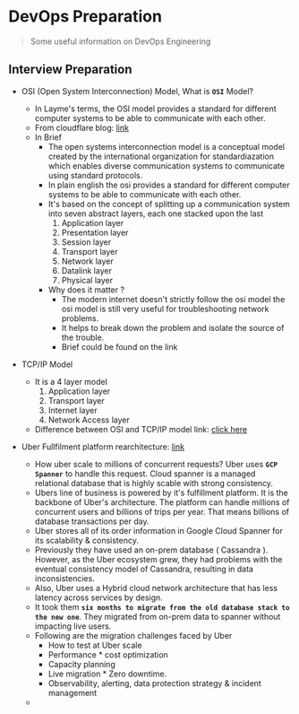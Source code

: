 # DevOps Preparation 
> Some useful information on DevOps Engineering 

## Interview Preparation 

- OSI (Open System Interconnection) Model, What is **`OSI`** Model? 
    - In Layme's terms, the OSI model provides a standard for different computer systems to be able to communicate with each other. 
    - From cloudflare blog: [link](https://www.cloudflare.com/en-in/learning/ddos/glossary/open-systems-interconnection-model-osi/)
    - In Brief 
        - The open systems interconnection model is a conceptual model created by the international organization for standardiazation which enables diverse communication systems to communicate using standard protocols. 
        - In plain english the osi provides a standard for different computer systems to be able to communicate with each other. 
        - It's based on the concept of splitting up a communication system into seven abstract layers, each one stacked upon the last 
            1. Application layer 
            2. Presentation layer 
            3. Session layer 
            4. Transport layer 
            5. Network layer 
            6. Datalink layer 
            7. Physical layer 
        - Why does it matter ? 
            - The modern internet doesn't strictly follow the osi model the osi model is still very useful for troubleshooting network problems. 
            - It helps to break down the problem and isolate the source of the trouble. 
            - Brief could be found on the link

- TCP/IP Model 
    - It is a 4 layer model 
        1. Application layer 
        2. Transport layer 
        3. Internet layer 
        4. Network Access layer 
    - Difference between OSI and TCP/IP model link: [click here](https://community.fs.com/blog/tcpip-vs-osi-whats-the-difference-between-the-two-models.html)

- Uber Fullfilment platform rearchitecture: [link](https://eng.uber.com/building-ubers-fulfillment-platform/)
    - How uber scale to millions of concurrent requests? Uber uses **`GCP Spanner`** to handle this request. Cloud spanner is a managed relational database that is highly scable with strong consistency. 
    - Ubers line of business is powered by it's fulfillment platform. It is the backbone of Uber's architecture. The platform can handle millions of concurrent users and billions of trips per year. That means billions of database transactions per day.
    - Uber stores all of its order information in Google Cloud Spanner for its scalability & consistency. 
    - Previously they have used an on-prem database ( Cassandra ). However, as the Uber ecosystem grew, they had problems with the eventual consistency model of Cassandra, resulting in data inconsistencies. 
    - Also, Uber uses a Hybrid cloud network architecture that has less latency across services by design. 
    - It took them **`six months to migrate from the old database stack to the new one`**. They migrated from on-prem data to spanner without impacting live users. 
    - Following are the migration challenges faced by Uber
        - How to test at Uber scale 
        - Performance * cost optimization 
        - Capacity planning 
        - Live migration * Zero downtime. 
        - Observability, alerting, data protection strategy & incident management
    - 
